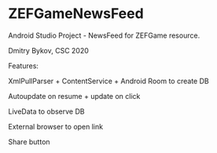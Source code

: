 # ZEFGameNewsFeed
Android Studio Project - NewsFeed for ZEFGame resource.

Dmitry Bykov, CSC 2020

Features:

XmlPullParser + ContentService + Android Room to create DB

Autoupdate on resume + update on click

LiveData to observe DB

External browser to open link

Share button
